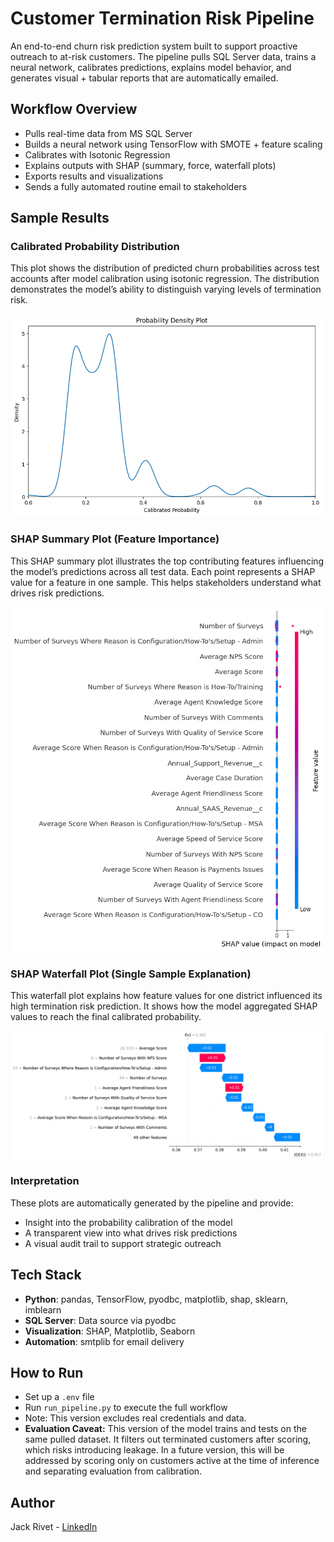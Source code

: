 # Customer Termination Risk Pipeline
An end-to-end churn risk prediction system built to support proactive outreach to at-risk customers. The pipeline pulls SQL Server data, trains a neural network, calibrates predictions, explains model behavior, and generates visual + tabular reports that are automatically emailed.

## Workflow Overview
- Pulls real-time data from MS SQL Server
- Builds a neural network using TensorFlow with SMOTE + feature scaling
- Calibrates with Isotonic Regression
- Explains outputs with SHAP (summary, force, waterfall plots)
- Exports results and visualizations
- Sends a fully automated routine email to stakeholders

## Sample Results

### Calibrated Probability Distribution
This plot shows the distribution of predicted churn probabilities across test accounts after model calibration using isotonic regression. The distribution demonstrates the model’s ability to distinguish varying levels of termination risk.

<img src="sample-results/density_plot 2025-05-28.png" alt="Calibrated Probability Plot" width="500"/>


### SHAP Summary Plot (Feature Importance)
This SHAP summary plot illustrates the top contributing features influencing the model’s predictions across all test data. Each point represents a SHAP value for a feature in one sample. This helps stakeholders understand what drives risk predictions.

<img src="sample-results/summary_plot 2025-05-28.png" alt="SHAP Summary Plot" width="500"/>

### SHAP Waterfall Plot (Single Sample Explanation)
This waterfall plot explains how feature values for one district influenced its high termination risk prediction. It shows how the model aggregated SHAP values to reach the final calibrated probability.

<img src="sample-results/waterfall_plot 2025-05-28.png" alt="SHAP Waterfall Plot" width="500"/>


### Interpretation
These plots are automatically generated by the pipeline and provide:
- Insight into the probability calibration of the model 
- A transparent view into what drives risk predictions 
- A visual audit trail to support strategic outreach

## Tech Stack
- **Python**: pandas, TensorFlow, pyodbc, matplotlib, shap, sklearn, imblearn
- **SQL Server**: Data source via pyodbc
- **Visualization**: SHAP, Matplotlib, Seaborn
- **Automation**: smtplib for email delivery

## How to Run
- Set up a `.env` file
- Run `run_pipeline.py` to execute the full workflow
- Note: This version excludes real credentials and data.
- **Evaluation Caveat:** 
This version of the model trains and tests on the same pulled dataset. It filters out terminated customers after scoring, which risks introducing leakage. In a future version, this will be addressed by scoring only on customers active at the time of inference and separating evaluation from calibration.
## Author
Jack Rivet - [LinkedIn](https://www.linkedin.com/in/jack-rivet-6a810a197)
